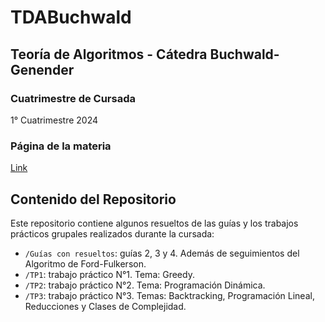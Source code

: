 # TDABuchwald
## Teoría de Algoritmos - Cátedra Buchwald-Genender

### Cuatrimestre de Cursada
1° Cuatrimestre 2024

### Página de la materia
[Link](https://algoritmos-rw.github.io/tda_bg/)

## Contenido del Repositorio
Este repositorio contiene algunos resueltos de las guías y los trabajos prácticos grupales realizados durante la cursada:

- `/Guías con resueltos`: guías 2, 3 y 4. Además de seguimientos del Algoritmo de Ford-Fulkerson.
- `/TP1`: trabajo práctico N°1. Tema: Greedy.
- `/TP2`: trabajo práctico N°2. Tema: Programación Dinámica.
- `/TP3`: trabajo práctico N°3. Temas: Backtracking, Programación Lineal, Reducciones y Clases de Complejidad.
